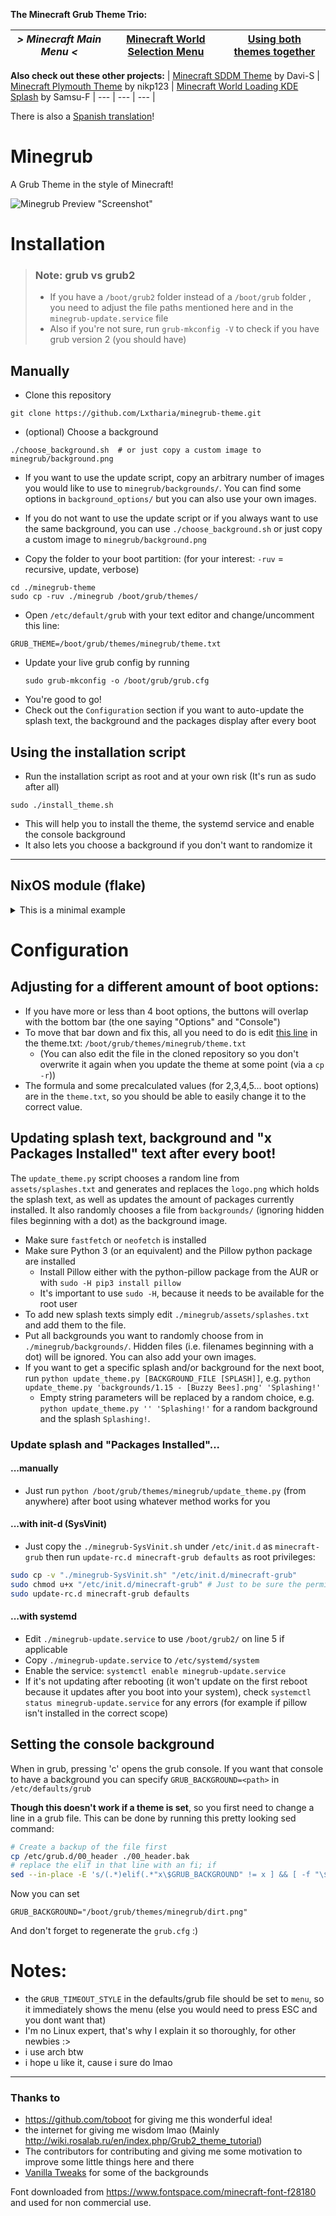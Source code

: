 **The Minecraft Grub Theme Trio:**

| *> Minecraft Main Menu <* | [Minecraft World Selection Menu](https://github.com/Lxtharia/minegrub-world-sel-theme) | [Using both themes together](https://github.com/Lxtharia/double-minegrub-menu) |
| --- | --- | --- |

**Also check out these other projects:**
| [Minecraft SDDM Theme](https://github.com/Davi-S/sddm-theme-minesddm) by Davi-S | [Minecraft Plymouth Theme](https://github.com/nikp123/minecraft-plymouth-theme) by nikp123 | [Minecraft World Loading KDE Splash](https://github.com/Samsu-F/minecraftworldloading-kde-splash) by Samsu-F
| --- | --- | --- |


There is also a [Spanish translation](https://github.com/FeRChImoNdE/minegrub-theme-es)!

# Minegrub

A Grub Theme in the style of Minecraft!


![Minegrub Preview "Screenshot"](resources/preview_minegrub.png)

# Installation

> ### Note: grub vs grub2
> - If you have a `/boot/grub2` folder instead of a `/boot/grub` folder , you need to adjust the file paths mentioned here and in the `minegrub-update.service` file
> - Also if you're not sure, run `grub-mkconfig -V` to check if you have grub version 2 (you should have)

## Manually

- Clone this repository
```
git clone https://github.com/Lxtharia/minegrub-theme.git
```
- (optional) Choose a background
```
./choose_background.sh  # or just copy a custom image to minegrub/background.png
```
  - If you want to use the update script, copy an arbitrary number of images you would like to use to `minegrub/backgrounds/`. You can find some options in `background_options/` but you can also use your own images.
  - If you do not want to use the update script or if you always want to use the same background, you can use `./choose_background.sh` or just copy a custom image to `minegrub/background.png`

- Copy the folder to your boot partition: (for your interest: `-ruv` = recursive, update, verbose)
```
cd ./minegrub-theme
sudo cp -ruv ./minegrub /boot/grub/themes/
```
- Open `/etc/default/grub` with your text editor and change/uncomment this line:
```
GRUB_THEME=/boot/grub/themes/minegrub/theme.txt
```
- Update your live grub config by running
    ```
    sudo grub-mkconfig -o /boot/grub/grub.cfg
    ```
- You're good to go!
- Check out the `Configuration` section if you want to auto-update the splash text, the background and the packages display after every boot

## Using the installation script
- Run the installation script as root and at your own risk (It's run as sudo after all)
```
sudo ./install_theme.sh
```
- This will help you to install the theme, the systemd service and enable the console background
- It also lets you choose a background if you don't want to randomize it

---

## NixOS module (flake)

<details><summary>This is a minimal example</summary>

```nix
# flake.nix
{
  inputs.minegrub-theme.url = "github:Lxtharia/minegrub-theme";
  # ...

  outputs = {nixpkgs, ...} @ inputs: {
    nixosConfigurations.HOSTNAME = nixpkgs.lib.nixosSystem {
      modules = [
        ./configuration.nix
        inputs.minegrub-theme.nixosModules.default
      ];
    };
  }
}

# configuration.nix
{ pkgs, ... }: {

  boot.loader.grub = {
    minegrub-theme = {
      enable = true;
      splash = "100% Flakes!";
      background = "background_options/1.8  - [Classic Minecraft].png";
      boot-options-count = 4;
    };
    # ...
  };
}
```
</details>

# Configuration

## Adjusting for a different amount of boot options:

- If you have more or less than 4 boot options, the buttons will overlap with the bottom bar (the one saying "Options" and "Console")
- To move that bar down and fix this, all you need to do is edit [this line](https://github.com/Lxtharia/minegrub-theme/blob/main/minegrub/theme.txt#L71) in the theme.txt: `/boot/grub/themes/minegrub/theme.txt`
  - (You can also edit the file in the cloned repository so you don't overwrite it again when you update the theme at some point (via a `cp -r`))
- The formula and some precalculated values (for 2,3,4,5... boot options) are in the `theme.txt`, so you should be able to easily change it to the correct value.

## Updating splash text, background and "x Packages Installed" text after every boot!

The `update_theme.py` script chooses a random line from `assets/splashes.txt` and generates and replaces the `logo.png` which holds the splash text, as well as updates the amount of packages currently installed. It also randomly chooses a file from `backgrounds/` (ignoring hidden files beginning with a dot) as the background image.
- Make sure `fastfetch` or `neofetch` is installed
- Make sure Python 3 (or an equivalent) and the Pillow python package are installed
  - Install Pillow either with the python-pillow package from the AUR or with
    `sudo -H pip3 install pillow`
  - It's important to use `sudo -H`, because it needs to be available for the root user
- To add new splash texts simply edit `./minegrub/assets/splashes.txt` and add them to the file.
- Put all backgrounds you want to randomly choose from in `./minegrub/backgrounds/`. Hidden files (i.e. filenames beginning with a dot) will be ignored. You can also add your own images.
- If you want to get a specific splash and/or background for the next boot, run `python update_theme.py [BACKGROUND_FILE [SPLASH]]`, e.g. `python update_theme.py 'backgrounds/1.15 - [Buzzy Bees].png' 'Splashing!'`
  - Empty string parameters will be replaced by a random choice, e.g. `python update_theme.py '' 'Splashing!'` for a random background and the splash `Splashing!`.

### Update splash and "Packages Installed"...

#### ...manually

- Just run `python /boot/grub/themes/minegrub/update_theme.py` (from anywhere) after boot using whatever method works for you

#### ...with init-d (SysVinit)

- Just copy the `./minegrub-SysVinit.sh` under `/etc/init.d` as `minecraft-grub` then run `update-rc.d minecraft-grub defaults` as root privileges:
```bash
sudo cp -v "./minegrub-SysVinit.sh" "/etc/init.d/minecraft-grub"
sudo chmod u+x "/etc/init.d/minecraft-grub" # Just to be sure the permissions are set correctly.
sudo update-rc.d minecraft-grub defaults
```

#### ...with systemd

- Edit `./minegrub-update.service` to use `/boot/grub2/` on line 5 if applicable
- Copy `./minegrub-update.service` to `/etc/systemd/system`
- Enable the service: `systemctl enable minegrub-update.service`
- If it's not updating after rebooting (it won't update on the first reboot because it updates after you boot into your system), check `systemctl status minegrub-update.service` for any errors (for example if pillow isn't installed in the correct scope)

## Setting the console background

When in grub, pressing 'c' opens the grub console.
If you want that console to have a background you can specify `GRUB_BACKGROUND=<path>` in `/etc/defaults/grub`

**Though this doesn't work if a theme is set**, so you first need to change a line in a grub file.
This can be done by running this pretty looking sed command:
```bash
# Create a backup of the file first
cp /etc/grub.d/00_header ./00_header.bak
# replace the elif in that line with an fi; if
sed --in-place -E 's/(.*)elif(.*"x\$GRUB_BACKGROUND" != x ] && [ -f "\$GRUB_BACKGROUND" ].*)/\1fi; if\2/' /etc/grub.d/00_header
```
Now you can set 
```
GRUB_BACKGROUND="/boot/grub/themes/minegrub/dirt.png"
```
And don't forget to regenerate the `grub.cfg` :)


# Notes:

- the `GRUB_TIMEOUT_STYLE` in the defaults/grub file should be set to `menu`, so it immediately shows the menu (else you would need to press ESC and you dont want that)
- I'm no Linux expert, that's why I explain it so thoroughly, for other newbies :>
- i use arch btw
- i hope u like it, cause i sure do lmao

---

### Thanks to

- https://github.com/toboot for giving me this wonderful idea!
- the internet for giving me wisdom lmao (Mainly http://wiki.rosalab.ru/en/index.php/Grub2_theme_tutorial)
- The contributors for contributing and giving me some motivation to improve some little things here and there
- [Vanilla Tweaks](https://vanillatweaks.net) for some of the backgrounds


Font downloaded from https://www.fontspace.com/minecraft-font-f28180 and used for non commercial use.
